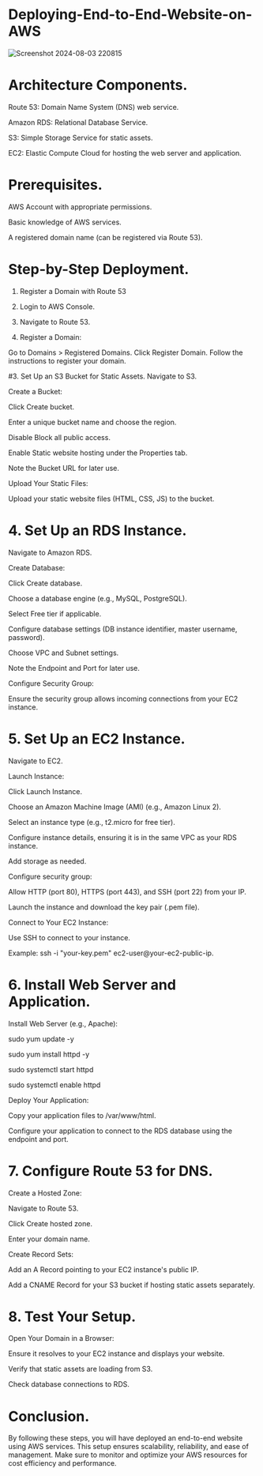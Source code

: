 # Deploying-End-to-End-Website-on-AWS


![Screenshot 2024-08-03 220815](https://github.com/user-attachments/assets/64adeb2b-6d9e-4372-94ea-415ac0f08720)
# Architecture Components.
Route 53: Domain Name System (DNS) web service.

Amazon RDS: Relational Database Service.

S3: Simple Storage Service for static assets.

EC2: Elastic Compute Cloud for hosting the web server and application.


# Prerequisites.
AWS Account with appropriate permissions.

Basic knowledge of AWS services.

A registered domain name (can be registered via Route 53).

# Step-by-Step Deployment.
1. Register a Domain with Route 53

2. Login to AWS Console.

3.  Navigate to Route 53.

4.  Register a Domain:

Go to Domains > Registered Domains.
Click Register Domain.
Follow the instructions to register your domain.

#3. Set Up an S3 Bucket for Static Assets.
Navigate to S3.

Create a Bucket:

Click Create bucket.

Enter a unique bucket name and choose the region.

Disable Block all public access.

Enable Static website hosting under the Properties tab.

Note the Bucket URL for later use.

Upload Your Static Files:

Upload your static website files (HTML, CSS, JS) to the bucket.

# 4. Set Up an RDS Instance.
Navigate to Amazon RDS.

Create Database:

Click Create database.

Choose a database engine (e.g., MySQL, PostgreSQL).

Select Free tier if applicable.

Configure database settings (DB instance identifier, master username, password).

Choose VPC and Subnet settings.

Note the Endpoint and Port for later use.

Configure Security Group:

Ensure the security group allows incoming connections from your EC2 instance.

# 5. Set Up an EC2 Instance.
Navigate to EC2.

Launch Instance:

Click Launch Instance.

Choose an Amazon Machine Image (AMI) (e.g., Amazon Linux 2).

Select an instance type (e.g., t2.micro for free tier).

Configure instance details, ensuring it is in the same VPC as your RDS instance.

Add storage as needed.

Configure security group:

Allow HTTP (port 80), HTTPS (port 443), and SSH (port 22) from your IP.

Launch the instance and download the key pair (.pem file).

Connect to Your EC2 Instance:

Use SSH to connect to your instance.

Example: ssh -i "your-key.pem" ec2-user@your-ec2-public-ip.

# 6. Install Web Server and Application.

Install Web Server (e.g., Apache):

sudo yum update -y

sudo yum install httpd -y

sudo systemctl start httpd

sudo systemctl enable httpd

Deploy Your Application:

Copy your application files to /var/www/html.

Configure your application to connect to the RDS database using the endpoint and port.

# 7. Configure Route 53 for DNS.
Create a Hosted Zone:

Navigate to Route 53.

Click Create hosted zone.

Enter your domain name.

Create Record Sets:

Add an A Record pointing to your EC2 instance's public IP.

Add a CNAME Record for your S3 bucket if hosting static assets separately.

# 8. Test Your Setup.
Open Your Domain in a Browser:

Ensure it resolves to your EC2 instance and displays your website.

Verify that static assets are loading from S3.

Check database connections to RDS.

# Conclusion.
By following these steps, you will have deployed an end-to-end website using AWS services. This setup ensures scalability, reliability, and ease of management. Make sure to monitor and optimize your AWS resources for cost efficiency and performance.




